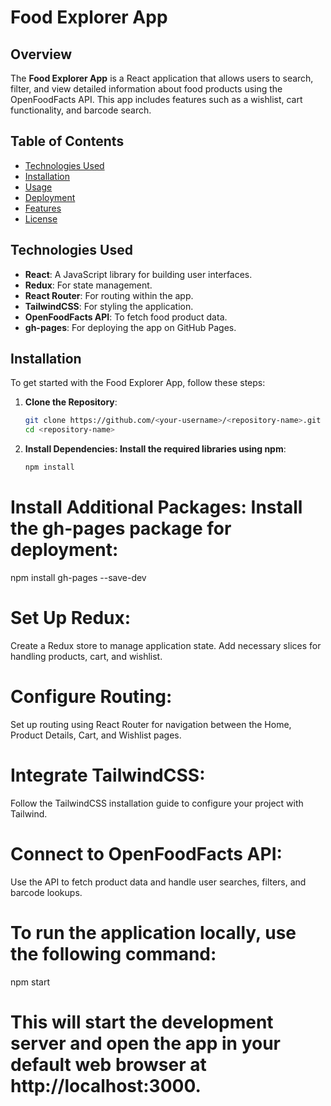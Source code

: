 # Food Explorer App

## Overview

The **Food Explorer App** is a React application that allows users to search, filter, and view detailed information about food products using the OpenFoodFacts API. This app includes features such as a wishlist, cart functionality, and barcode search.

## Table of Contents

- [Technologies Used](#technologies-used)
- [Installation](#installation)
- [Usage](#usage)
- [Deployment](#deployment)
- [Features](#features)
- [License](#license)

## Technologies Used

- **React**: A JavaScript library for building user interfaces.
- **Redux**: For state management.
- **React Router**: For routing within the app.
- **TailwindCSS**: For styling the application.
- **OpenFoodFacts API**: To fetch food product data.
- **gh-pages**: For deploying the app on GitHub Pages.

## Installation

To get started with the Food Explorer App, follow these steps:

1. **Clone the Repository**:
   ```bash
   git clone https://github.com/<your-username>/<repository-name>.git
   cd <repository-name>

2. **Install Dependencies: Install the required libraries using npm**:
    ```bash
    npm install

# Install Additional Packages: Install the gh-pages package for deployment:
npm install gh-pages --save-dev

# Set Up Redux: 
Create a Redux store to manage application state. Add necessary slices for handling products, cart, and wishlist.

# Configure Routing: 
Set up routing using React Router for navigation between the Home, Product Details, Cart, and Wishlist pages.

# Integrate TailwindCSS: 
Follow the TailwindCSS installation guide to configure your project with Tailwind.

# Connect to OpenFoodFacts API: 
Use the API to fetch product data and handle user searches, filters, and barcode lookups.

# To run the application locally, use the following command:
npm start

# This will start the development server and open the app in your default web browser at http://localhost:3000.